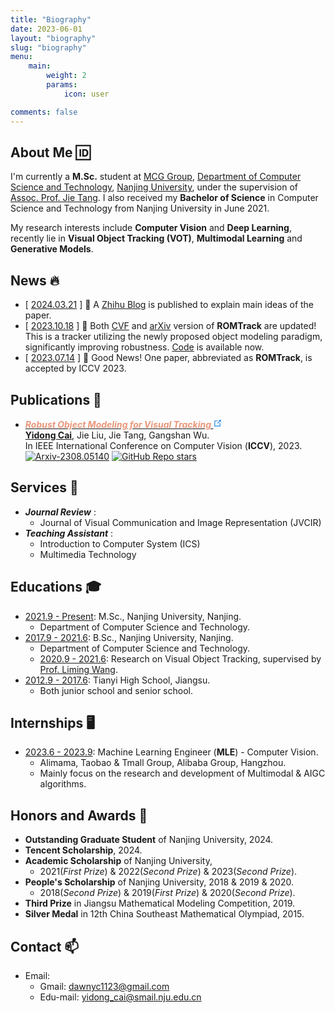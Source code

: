 ```yaml
---
title: "Biography"
date: 2023-06-01
layout: "biography"
slug: "biography"
menu:
    main:
        weight: 2
        params: 
            icon: user

comments: false
---
```


## About Me 🆔
I'm currently a **M.Sc.** student at [MCG Group](https://mcg.nju.edu.cn/), [Department of Computer Science and Technology](https://cs.nju.edu.cn/), [Nanjing University](https://www.nju.edu.cn/main.htm), under the supervision of [Assoc. Prof. Jie Tang](https://tangjie-njucs.github.io/). I also received my **Bachelor of Science** in Computer Science and Technology from Nanjing University in June 2021.

My research interests include **Computer Vision** and **Deep Learning**, recently lie in **Visual Object Tracking (VOT)**, **Multimodal Learning** and **Generative Models**.

## News 🔥
 * [ <u>2024.03.21</u> ] 📖 A [Zhihu Blog](https://zhuanlan.zhihu.com/p/662351482) is published to explain main ideas of the paper.
 * [ <u>2023.10.18</u> ] 📄 Both [CVF](https://openaccess.thecvf.com/content/ICCV2023/papers/Cai_Robust_Object_Modeling_for_Visual_Tracking_ICCV_2023_paper.pdf) and [arXiv](https://arxiv.org/abs/2308.05140) version of **ROMTrack** are updated! This is a tracker utilizing the newly proposed object modeling paradigm, significantly improving robustness. [Code](https://github.com/dawnyc/ROMTrack) is available now.
 * [ <u>2023.07.14</u> ] 🎉 Good News! One paper, abbreviated as **ROMTrack**, is accepted by ICCV 2023.

## Publications 📝
 *  <em>
      <strong>
        <a href="https://arxiv.org/abs/2308.05140" target="_blank" rel="noopener noreferrer">
            <font color=DarkSalmon>Robust Object Modeling for Visual Tracking</font>
            <svg class="external-link-icon" xmlns="http://www.w3.org/2000/svg" aria-hidden="true" focusable="false" x="0px" y="0px" viewBox="0 0 100 100" width="15" height="15"><path fill="#1E88E5" d="M18.8,85.1h56l0,0c2.2,0,4-1.8,4-4v-32h-8v28h-48v-48h28v-8h-32l0,0c-2.2,0-4,1.8-4,4v56C14.8,83.3,16.6,85.1,18.8,85.1z"></path><polygon fill="#1E88E5" points="45.7,48.7 51.3,54.3 77.2,28.5 77.2,37.2 85.2,37.2 85.2,14.9 62.8,14.9 62.8,22.9 71.5,22.9"></polygon></svg>
        </a>
      </strong>
    </em>
    <br>
    <u><strong>Yidong Cai</strong></u>, Jie Liu, Jie Tang, Gangshan Wu. 
    <br>
    In IEEE International Conference on Computer Vision (<strong>ICCV</strong>), 2023.
    <br>
    <a href="https://arxiv.org/abs/2308.05140"><img src="https://img.shields.io/badge/arXiv-2403.16848-b31b1b.svg?style=flat-square" alt="Arxiv-2308.05140"></a>
    <a href="https://github.com/dawnyc/ROMTrack"><img alt="GitHub Repo stars" src="https://img.shields.io/github/stars/dawnyc/ROMTrack?style=flat-square&amp;logo=github&amp;label=GitHub Stars&amp;labelColor=black"></a>

## Services 💼
 * <em>**Journal Review**</em> :
   - Journal of Visual Communication and Image Representation (JVCIR)
 * <em>**Teaching Assistant**</em> :
   - Introduction to Computer System (ICS)
   - Multimedia Technology

## Educations 🎓
 * <u>2021.9 - Present</u>: M.Sc., Nanjing University, Nanjing.
   - Department of Computer Science and Technology.
 * <u>2017.9 - 2021.6</u>: B.Sc., Nanjing University, Nanjing.
   - Department of Computer Science and Technology.
   - <u>2020.9 - 2021.6</u>: Research on Visual Object Tracking, supervised by [Prof. Liming Wang](https://wanglimin.github.io/).
 * <u>2012.9 - 2017.6</u>: Tianyi High School, Jiangsu.
   - Both junior school and senior school.

## Internships 🖥️
 * <u>2023.6 - 2023.9</u>: Machine Learning Engineer (**MLE**) - Computer Vision.
   - Alimama, Taobao & Tmall Group, Alibaba Group, Hangzhou.
   - Mainly focus on the research and development of Multimodal & AIGC algorithms.

## Honors and Awards 🏅
 * **Outstanding Graduate Student** of Nanjing University, 2024.
 * **Tencent Scholarship**, 2024.
 * **Academic Scholarship** of Nanjing University, 
   - 2021(*First Prize*) & 2022(*Second Prize*) & 2023(*Second Prize*).
 * **People's Scholarship** of Nanjing University, 2018 & 2019 & 2020.
   - 2018(*Second Prize*) & 2019(*First Prize*) & 2020(*Second Prize*).
 * **Third Prize** in Jiangsu Mathematical Modeling Competition, 2019.
 * **Silver Medal** in 12th China Southeast Mathematical Olympiad, 2015.

## Contact 📫
 * Email:
   - Gmail: dawnyc1123@gmail.com
   - Edu-mail: yidong_cai@smail.nju.edu.cn
